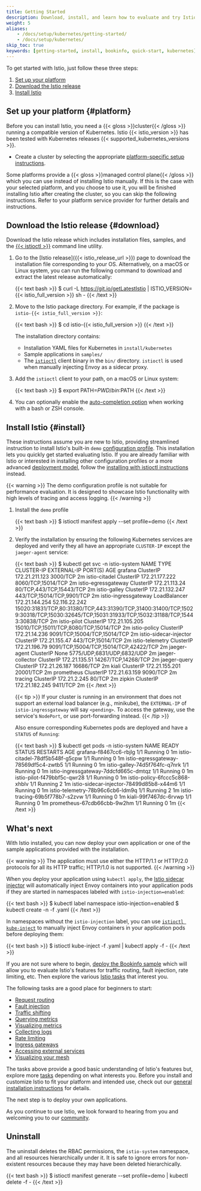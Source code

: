 ```yaml
---
title: Getting Started
description: Download, install, and learn how to evaluate and try Istio’s basic features quickly.
weight: 5
aliases:
    - /docs/setup/kubernetes/getting-started/
    - /docs/setup/kubernetes/
skip_toc: true
keywords: [getting-started, install, bookinfo, quick-start, kubernetes]
---
```


To get started with Istio, just follow these three steps:

1. [Set up your platform](#platform)
1. [Download the Istio release](#download)
1. [Install Istio](#install)

## Set up your platform {#platform}

Before you can install Istio, you need a {{< gloss >}}cluster{{< /gloss >}} running a compatible version of Kubernetes.
Istio {{< istio_version >}} has been tested with Kubernetes releases {{< supported_kubernetes_versions >}}.

- Create a cluster by selecting the appropriate [platform-specific setup instructions](/docs/setup/platform-setup/).

Some platforms provide a {{< gloss >}}managed control plane{{< /gloss >}} which you can use instead of
installing Istio manually. If this is the case with your selected platform, and you choose to use it,
you will be finished installing Istio after creating the cluster, so you can skip the following instructions.
Refer to your platform service provider for further details and instructions.

## Download the Istio release {#download}

Download the Istio release which includes installation files, samples, and the
[{{< istioctl >}}](/docs/reference/commands/istioctl/) command line utility.

1.  Go to the [Istio release]({{< istio_release_url >}}) page to
    download the installation file corresponding to your OS. Alternatively, on a macOS or
    Linux system, you can run the following command to download and
    extract the latest release automatically:

    {{< text bash >}}
    $ curl -L https://git.io/getLatestIstio | ISTIO_VERSION={{< istio_full_version >}} sh -
    {{< /text >}}

1.  Move to the Istio package directory. For example, if the package is
    `istio-{{< istio_full_version >}}`:

    {{< text bash >}}
    $ cd istio-{{< istio_full_version >}}
    {{< /text >}}

    The installation directory contains:

    - Installation YAML files for Kubernetes in `install/kubernetes`
    - Sample applications in `samples/`
    - The [`istioctl`](/docs/reference/commands/istioctl) client binary in the `bin/` directory. `istioctl` is
      used when manually injecting Envoy as a sidecar proxy.

1.  Add the `istioctl` client to your path, on a macOS or
    Linux system:

    {{< text bash >}}
    $ export PATH=$PWD/bin:$PATH
    {{< /text >}}

1. You can optionally enable the [auto-completion option](/docs/ops/diagnostic-tools/istioctl#enabling-auto-completion) when working with a bash or ZSH console.

## Install Istio {#install}

These instructions assume you are new to Istio, providing streamlined instruction to
install Istio's built-in `demo` [configuration profile](/docs/setup/additional-setup/config-profiles/).
This installation lets you quickly get started evaluating Istio.
If you are already familiar with Istio or interested in installing other configuration profiles
or a more advanced [deployment model](/docs/setup/deployment-models/),
follow the [installing with istioctl instructions](/docs/setup/install/istioctl) instead.

{{< warning >}}
The demo configuration profile is not suitable for performance evaluation. It
is designed to showcase Istio functionality with high levels of tracing and
access logging.
{{< /warning >}}

1. Install the `demo` profile

    {{< text bash >}}
    $ istioctl manifest apply --set profile=demo
    {{< /text >}}

1. Verify the installation by ensuring the following Kubernetes services are deployed and verify they all
    have an appropriate `CLUSTER-IP` except the `jaeger-agent` service:

    {{< text bash >}}
    $ kubectl get svc -n istio-system
    NAME                     TYPE           CLUSTER-IP       EXTERNAL-IP     PORT(S)                                                                                                                                      AGE
    grafana                  ClusterIP      172.21.211.123   <none>          3000/TCP                                                                                                                                     2m
    istio-citadel            ClusterIP      172.21.177.222   <none>          8060/TCP,15014/TCP                                                                                                                           2m
    istio-egressgateway      ClusterIP      172.21.113.24    <none>          80/TCP,443/TCP,15443/TCP                                                                                                                     2m
    istio-galley             ClusterIP      172.21.132.247   <none>          443/TCP,15014/TCP,9901/TCP                                                                                                                   2m
    istio-ingressgateway     LoadBalancer   172.21.144.254   52.116.22.242   15020:31831/TCP,80:31380/TCP,443:31390/TCP,31400:31400/TCP,15029:30318/TCP,15030:32645/TCP,15031:31933/TCP,15032:31188/TCP,15443:30838/TCP   2m
    istio-pilot              ClusterIP      172.21.105.205   <none>          15010/TCP,15011/TCP,8080/TCP,15014/TCP                                                                                                       2m
    istio-policy             ClusterIP      172.21.14.236    <none>          9091/TCP,15004/TCP,15014/TCP                                                                                                                 2m
    istio-sidecar-injector   ClusterIP      172.21.155.47    <none>          443/TCP,15014/TCP                                                                                                                            2m
    istio-telemetry          ClusterIP      172.21.196.79    <none>          9091/TCP,15004/TCP,15014/TCP,42422/TCP                                                                                                       2m
    jaeger-agent             ClusterIP      None             <none>          5775/UDP,6831/UDP,6832/UDP                                                                                                                   2m
    jaeger-collector         ClusterIP      172.21.135.51    <none>          14267/TCP,14268/TCP                                                                                                                          2m
    jaeger-query             ClusterIP      172.21.26.187    <none>          16686/TCP                                                                                                                                    2m
    kiali                    ClusterIP      172.21.155.201   <none>          20001/TCP                                                                                                                                    2m
    prometheus               ClusterIP      172.21.63.159    <none>          9090/TCP                                                                                                                                     2m
    tracing                  ClusterIP      172.21.2.245     <none>          80/TCP                                                                                                                                       2m
    zipkin                   ClusterIP      172.21.182.245   <none>          9411/TCP                                                                                                                                     2m
    {{< /text >}}

    {{< tip >}}
    If your cluster is running in an environment that does not
    support an external load balancer (e.g., minikube), the
    `EXTERNAL-IP` of `istio-ingressgateway` will say
    `<pending>`. To access the gateway, use the service's
    `NodePort`, or use port-forwarding instead.
    {{< /tip >}}

    Also ensure corresponding Kubernetes pods are deployed and have a `STATUS` of `Running`:

    {{< text bash >}}
    $ kubectl get pods -n istio-system
    NAME                                                           READY   STATUS      RESTARTS   AGE
    grafana-f8467cc6-rbjlg                                         1/1     Running     0          1m
    istio-citadel-78df5b548f-g5cpw                                 1/1     Running     0          1m
    istio-egressgateway-78569df5c4-zwtb5                           1/1     Running     0          1m
    istio-galley-74d5f764fc-q7nrk                                  1/1     Running     0          1m
    istio-ingressgateway-7ddcfd665c-dmtqz                          1/1     Running     0          1m
    istio-pilot-f479bbf5c-qwr28                                    1/1     Running     0          1m
    istio-policy-6fccc5c868-xhblv                                  1/1     Running     2          1m
    istio-sidecar-injector-78499d85b8-x44m6                        1/1     Running     0          1m
    istio-telemetry-78b96c6cb6-ldm9q                               1/1     Running     2          1m
    istio-tracing-69b5f778b7-s2zvw                                 1/1     Running     0          1m
    kiali-99f7467dc-6rvwp                                          1/1     Running     0          1m
    prometheus-67cdb66cbb-9w2hm                                    1/1     Running     0          1m
    {{< /text >}}

## What's next

With Istio installed, you can now deploy your own application or one of the sample applications
provided with the installation.

{{< warning >}}
The application must use either the HTTP/1.1 or HTTP/2.0 protocols for all its HTTP
traffic; HTTP/1.0 is not supported.
{{< /warning >}}

When you deploy your application using `kubectl apply`,
the [Istio sidecar injector](/docs/setup/additional-setup/sidecar-injection/#automatic-sidecar-injection)
will automatically inject Envoy containers into your
application pods if they are started in namespaces labeled with `istio-injection=enabled`:

{{< text bash >}}
$ kubectl label namespace <namespace> istio-injection=enabled
$ kubectl create -n <namespace> -f <your-app-spec>.yaml
{{< /text >}}

In namespaces without the `istio-injection` label, you can use
[`istioctl kube-inject`](/docs/reference/commands/istioctl/#istioctl-kube-inject)
to manually inject Envoy containers in your application pods before deploying
them:

{{< text bash >}}
$ istioctl kube-inject -f <your-app-spec>.yaml | kubectl apply -f -
{{< /text >}}

If you are not sure where to begin,
[deploy the Bookinfo sample](/docs/examples/bookinfo/#deploying-the-application)
which will allow you to evaluate Istio's features for traffic routing, fault injection, rate
limiting, etc. Then explore the various [Istio tasks](/docs/tasks/) that interest you.

The following tasks are a good place for beginners to start:

- [Request routing](/docs/tasks/traffic-management/request-routing/)
- [Fault injection](/docs/tasks/traffic-management/fault-injection/)
- [Traffic shifting](/docs/tasks/traffic-management/traffic-shifting/)
- [Querying metrics](/docs/tasks/observability/metrics/querying-metrics/)
- [Visualizing metrics](/docs/tasks/observability/metrics/using-istio-dashboard/)
- [Collecting logs](/docs/tasks/observability/logs/collecting-logs/)
- [Rate limiting](/docs/tasks/policy-enforcement/rate-limiting/)
- [Ingress gateways](/docs/tasks/traffic-management/ingress/ingress-control/)
- [Accessing external services](/docs/tasks/traffic-management/egress/egress-control/)
- [Visualizing your mesh](/docs/tasks/observability/kiali/)

The tasks above provide a good basic understanding of Istio's features but,
explore more [tasks](/docs/tasks/) depending on what interests you. Before you
install and customize Istio to fit your platform and intended use, check out
our [general installation instructions](/docs/setup/) for details.

The next step is to deploy your own applications.

As you continue to use Istio, we look forward to hearing from you and welcoming
you to our [community](/about/community/join/).

## Uninstall

The uninstall deletes the RBAC permissions, the `istio-system` namespace, and
all resources hierarchically under it. It is safe to ignore errors for
non-existent resources because they may have been deleted hierarchically.

{{< text bash >}}
$ istioctl manifest generate --set profile=demo | kubectl delete -f -
{{< /text >}}
